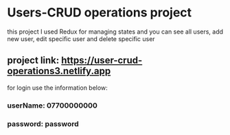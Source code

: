 # Users-CRUD operations project
this project I used Redux for managing states and you can see all users, add new user, edit specific user and delete specific user

## project link: https://user-crud-operations3.netlify.app

for login use the information below:
### userName: 07700000000
### password: password
